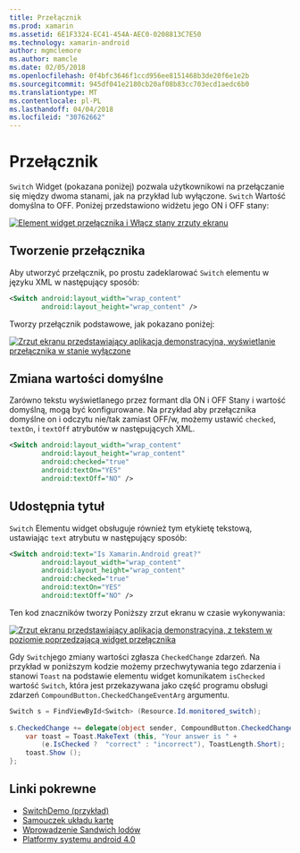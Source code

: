 ```yaml
---
title: Przełącznik
ms.prod: xamarin
ms.assetid: 6E1F3324-EC41-454A-AEC0-0208813C7E50
ms.technology: xamarin-android
author: mgmclemore
ms.author: mamcle
ms.date: 02/05/2018
ms.openlocfilehash: 0f4bfc3646f1ccd956ee8151468b3de20f6e1e2b
ms.sourcegitcommit: 945df041e2180cb20af08b83cc703ecd1aedc6b0
ms.translationtype: MT
ms.contentlocale: pl-PL
ms.lasthandoff: 04/04/2018
ms.locfileid: "30762662"
---
```

# <a name="switch"></a>Przełącznik

`Switch` Widget (pokazana poniżej) pozwala użytkownikowi na przełączanie się między dwoma stanami, jak na przykład lub wyłączone. `Switch` Wartość domyślna to OFF. Poniżej przedstawiono widżetu jego ON i OFF stany:

[![Element widget przełącznika i Włącz stany zrzuty ekranu](switch-images/16-switch-onoff.png)](switch-images/16-switch-onoff.png#lightbox)


## <a name="creating-a-switch"></a>Tworzenie przełącznika

Aby utworzyć przełącznik, po prostu zadeklarować `Switch` elementu w języku XML w następujący sposób:

```xml
<Switch android:layout_width="wrap_content"
        android:layout_height="wrap_content" />
```

Tworzy przełącznik podstawowe, jak pokazano poniżej:

[![Zrzut ekranu przedstawiający aplikacja demonstracyjna, wyświetlanie przełącznika w stanie wyłączone](switch-images/07-switch.png)](switch-images/07-switch.png#lightbox)


## <a name="changing-default-values"></a>Zmiana wartości domyślne

Zarówno tekstu wyświetlanego przez formant dla ON i OFF Stany i wartość domyślną, mogą być konfigurowane. Na przykład aby przełącznika domyślne on i odczytu nie/tak zamiast OFF/w, możemy ustawić `checked`, `textOn`, i `textOff` atrybutów w następujących XML.

```xml
<Switch android:layout_width="wrap_content"
        android:layout_height="wrap_content"
        android:checked="true"
        android:textOn="YES"
        android:textOff="NO" />
```



## <a name="providing-a-title"></a>Udostępnia tytuł

`Switch` Elementu widget obsługuje również tym etykietę tekstową, ustawiając `text` atrybutu w następujący sposób:

```xml
<Switch android:text="Is Xamarin.Android great?"
        android:layout_width="wrap_content"
        android:layout_height="wrap_content"
        android:checked="true"
        android:textOn="YES"
        android:textOff="NO" />
```

Ten kod znaczników tworzy Poniższy zrzut ekranu w czasie wykonywania:

[![Zrzut ekranu przedstawiający aplikacja demonstracyjna, z tekstem w poziomie poprzedzającą widget przełącznika](switch-images/08-switch.png)](switch-images/08-switch.png#lightbox)

Gdy `Switch`jego zmiany wartości zgłasza `CheckedChange` zdarzeń.
Na przykład w poniższym kodzie możemy przechwytywania tego zdarzenia i stanowi `Toast` na podstawie elementu widget komunikatem `isChecked` wartość `Switch`, która jest przekazywana jako część programu obsługi zdarzeń `CompoundButton.CheckedChangeEventArg` argumentu.

```csharp
Switch s = FindViewById<Switch> (Resource.Id.monitored_switch);
           
s.CheckedChange += delegate(object sender, CompoundButton.CheckedChangeEventArgs e) {
    var toast = Toast.MakeText (this, "Your answer is " +
        (e.IsChecked ?  "correct" : "incorrect"), ToastLength.Short);
    toast.Show ();
};
```


## <a name="related-links"></a>Linki pokrewne

- [SwitchDemo (przykład)](https://developer.xamarin.com/samples/monodroid/PlatformFeatures/ICS_Samples/SwitchDemo/)
- [Samouczek układu kartę](~/android/user-interface/layouts/tab-layout/index.md)
- [Wprowadzenie Sandwich lodów](http://www.android.com/about/ice-cream-sandwich/)
- [Platformy systemu android 4.0](http://developer.android.com/sdk/android-4.0.html)

